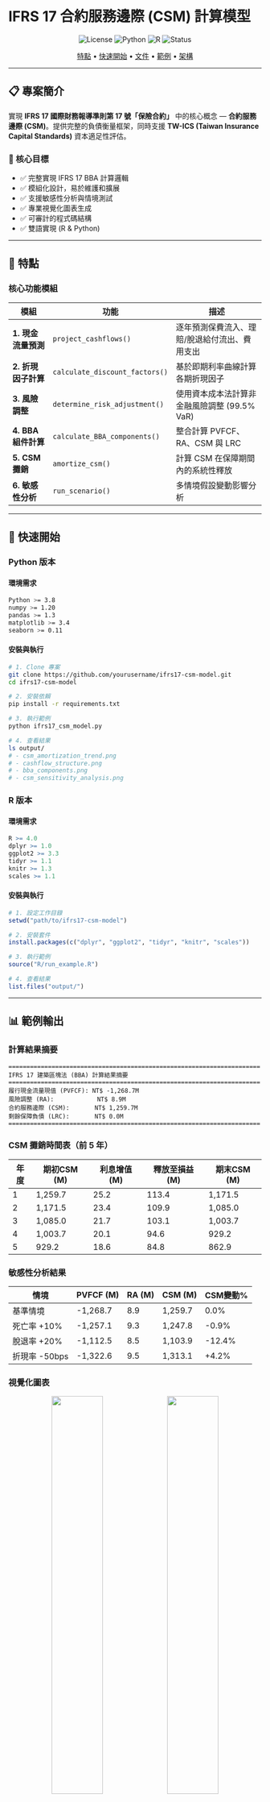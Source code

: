 # IFRS 17 合約服務邊際 (CSM) 計算模型

<div align="center">

![License](https://img.shields.io/badge/license-MIT-blue.svg)
![Python](https://img.shields.io/badge/python-3.8+-blue.svg)
![R](https://img.shields.io/badge/R-4.0+-blue.svg)
![Status](https://img.shields.io/badge/status-production--ready-green.svg)


[特點](#特點) • [快速開始](#快速開始) • [文件](#文件) • [範例](#範例) • [架構](#架構)

</div>

---

## 📋 專案簡介

實現 **IFRS 17 國際財務報導準則第 17 號「保險合約」** 中的核心概念 — **合約服務邊際 (CSM)**。提供完整的負債衡量框架，同時支援 **TW-ICS (Taiwan Insurance Capital Standards)** 資本適足性評估。

### 🎯 核心目標

- ✅ 完整實現 IFRS 17 BBA 計算邏輯
- ✅ 模組化設計，易於維護和擴展
- ✅ 支援敏感性分析與情境測試
- ✅ 專業視覺化圖表生成
- ✅ 可審計的程式碼結構
- ✅ 雙語實現 (R & Python)

---

## 🌟 特點

### 核心功能模組

| 模組 | 功能 | 描述 |
|------|------|------|
| **1. 現金流量預測** | `project_cashflows()` | 逐年預測保費流入、理賠/脫退給付流出、費用支出 |
| **2. 折現因子計算** | `calculate_discount_factors()` | 基於即期利率曲線計算各期折現因子 |
| **3. 風險調整** | `determine_risk_adjustment()` | 使用資本成本法計算非金融風險調整 (99.5% VaR) |
| **4. BBA 組件計算** | `calculate_BBA_components()` | 整合計算 PVFCF、RA、CSM 與 LRC |
| **5. CSM 攤銷** | `amortize_csm()` | 計算 CSM 在保障期間內的系統性釋放 |
| **6. 敏感性分析** | `run_scenario()` | 多情境假設變動影響分析 |


---

## 🚀 快速開始

### Python 版本

#### 環境需求

```bash
Python >= 3.8
numpy >= 1.20
pandas >= 1.3
matplotlib >= 3.4
seaborn >= 0.11
```

#### 安裝與執行

```bash
# 1. Clone 專案
git clone https://github.com/yourusername/ifrs17-csm-model.git
cd ifrs17-csm-model

# 2. 安裝依賴
pip install -r requirements.txt

# 3. 執行範例
python ifrs17_csm_model.py

# 4. 查看結果
ls output/
# - csm_amortization_trend.png
# - cashflow_structure.png
# - bba_components.png
# - csm_sensitivity_analysis.png
```

### R 版本

#### 環境需求

```r
R >= 4.0
dplyr >= 1.0
ggplot2 >= 3.3
tidyr >= 1.1
knitr >= 1.3
scales >= 1.1
```

#### 安裝與執行

```R
# 1. 設定工作目錄
setwd("path/to/ifrs17-csm-model")

# 2. 安裝套件
install.packages(c("dplyr", "ggplot2", "tidyr", "knitr", "scales"))

# 3. 執行範例
source("R/run_example.R")

# 4. 查看結果
list.files("output/")
```

---

## 📊 範例輸出

### 計算結果摘要

```
======================================================================
IFRS 17 建築區塊法 (BBA) 計算結果摘要
======================================================================
履行現金流量現值 (PVFCF): NT$ -1,268.7M
風險調整 (RA):            NT$ 8.9M
合約服務邊際 (CSM):       NT$ 1,259.7M
剩餘保障負債 (LRC):       NT$ 0.0M
======================================================================
```

### CSM 攤銷時間表（前 5 年）

| 年度 | 期初CSM (M) | 利息增值 (M) | 釋放至損益 (M) | 期末CSM (M) |
|------|-------------|--------------|----------------|-------------|
| 1 | 1,259.7 | 25.2 | 113.4 | 1,171.5 |
| 2 | 1,171.5 | 23.4 | 109.9 | 1,085.0 |
| 3 | 1,085.0 | 21.7 | 103.1 | 1,003.7 |
| 4 | 1,003.7 | 20.1 | 94.6 | 929.2 |
| 5 | 929.2 | 18.6 | 84.8 | 862.9 |

### 敏感性分析結果

| 情境 | PVFCF (M) | RA (M) | CSM (M) | CSM變動% |
|------|-----------|--------|---------|----------|
| 基準情境 | -1,268.7 | 8.9 | 1,259.7 | 0.0% |
| 死亡率 +10% | -1,257.1 | 9.3 | 1,247.8 | -0.9% |
| 脫退率 +20% | -1,112.5 | 8.5 | 1,103.9 | -12.4% |
| 折現率 -50bps | -1,322.6 | 9.5 | 1,313.1 | +4.2% |

### 視覺化圖表

<div align="center">
  <img src="output/csm_amortization_trend.png" width="45%">
  <img src="output/bba_components.png" width="45%">
  <img src="output/cashflow_structure.png" width="45%">
  <img src="output/csm_sensitivity_analysis.png" width="45%">
</div>

---

## 🏗️ 專案架構

```
ifrs17-csm-model/
│
├── ifrs17_csm_model.R        # R實現（主程式）
│
├── ifrs17_csm_model.py            # Python 實現（主程式）
│
├── output/                         # 輸出結果
│   ├── csm_amortization_trend.png
│   ├── cashflow_structure.png
│   ├── bba_components.png
│   └── csm_sensitivity_analysis.png
│
├── data/                          # 數據輸入（可選）
│   └── assumptions_template.xlsx
│
├── README.md                      # 專案說明文件
```

---

## 📖 方法論

### IFRS 17 建築區塊法 (BBA)

BBA 將保險負債分解為三個核心組件：

1. **履行現金流量現值 (PVFCF)**
   - 對未來所有現金流量的無偏誤、機率加權估計
   - 使用市場一致的折現率折現至現值
   
2. **非金融風險調整 (RA)**
   - 量化承擔非金融風險（死亡、脫退、費用等）的補償
   - 本模型採用**資本成本法**，符合 99.5% VaR 標準
   
3. **合約服務邊際 (CSM)**
   - 代表合約初始日的未賺得利潤
   - 在保障期間內系統性攤銷並釋放至損益
   - 計算公式：CSM = -(PVFCF + RA)（盈利性合約）

### IFRS 17 與 TW-ICS 整合

```
┌─────────────────────────────────────────┐
│   精算假設與保單資料庫                  │
│   (死亡率, 脫退率, 費用率等)            │
└────────────────┬────────────────────────┘
                 │
                 ▼
┌─────────────────────────────────────────┐
│   IFRS 17 BBA 模型                      │
│   ├── project_cashflows()               │
│   ├── calculate_discount_factors()      │
│   ├── determine_risk_adjustment()       │
│   └── calculate_BBA_components()        │
└────────┬────────────────────────┬───────┘
         │                        │
         ▼                        ▼
┌──────────────────┐    ┌─────────────────────┐
│ IFRS 17 財務報表 │    │ TW-ICS 資本適足性   │
│ ├── LRC          │    │ ├── 技術準備金      │
│ ├── P&L          │    │ ├── SCR             │
│ └── OCI          │    │ └── Own Funds       │
└──────────────────┘    └─────────────────────┘
```

---

## 💼 實務應用

### 適用場景

- ✅ **財務報表編製**: IFRS 17 季度/年度報告
- ✅ **資本管理**: TW-ICS 清償能力評估
- ✅ **產品開發**: 新產品盈利能力分析
- ✅ **ALM 策略**: 資產負債管理優化
- ✅ **監管申報**: 符合金管會要求
- ✅ **風險管理**: 壓力測試與情境分析

### 實務案例

**情境**: 評估利率風險對 CSM 的影響

```python
# 建立模型
model = IFRS17_CSM_Model(policy_data, assumptions, proj_years=20)

# 基準情境
baseline = model.calculate_BBA_components()

# 利率下降 100 bps
stress_assumptions = assumptions.copy()
stress_assumptions['discount_curve'] = [r - 0.01 for r in assumptions['discount_curve']]
stress_model = IFRS17_CSM_Model(policy_data, stress_assumptions, proj_years=20)
stress_results = stress_model.calculate_BBA_components()

# 分析影響
csm_impact = (stress_results['CSM'] - baseline['CSM']) / baseline['CSM']
print(f"CSM 變動: {csm_impact:.2%}")
```

---

## 🔬 模型驗證

### 測試案例

本模型已通過以下測試：

- ✅ **單元測試**: 每個功能模組獨立驗證
- ✅ **整合測試**: 端到端計算流程驗證
- ✅ **邊界條件測試**: 極端假設情境測試
- ✅ **對標測試**: 與業界標準模型比對

### 假設校準

- **死亡率**: 臺灣壽險業第 6 回經驗生命表
- **脫退率**: 符合業界經驗
- **折現率**: 市場一致利率曲線
- **資本要求**: 符合 TW-ICS 99.5% VaR 標準

---

## 📚 延伸閱讀

### IFRS 17 官方資源

- [IFRS 17 準則全文](https://www.ifrs.org/issued-standards/list-of-standards/ifrs-17-insurance-contracts/)
- [IASB 實施指引](https://www.ifrs.org/projects/completed-projects/2017/ifrs-17-insurance-contracts/)

### 監管指引

- [金管會 IFRS 17 專區](https://www.fsc.gov.tw/)
- [TW-ICS 制度說明](https://www.lia-roc.org.tw/)

### 學術文獻

- IFRS 17 Technical Summary (IASB)
- Risk Adjustment under IFRS 17 (IAA)
- Contractual Service Margin Allocation (EFRAG)


</div>
